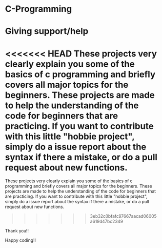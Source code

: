 # C-Programming

# Giving support/help

<<<<<<< HEAD
These projects very clearly explain you some of the basics of c programming and briefly covers all major topics for the beginners. These projects are made to help the understanding of the code for beginners that are practicing. If you want to contribute with this little "hobbie project", simply do a issue report about the syntax if there a mistake, or do a pull request about new functions.
=======
These projects very clearly explain you some of the basics of c programming and briefly covers all major topics for the beginners. These projects are made to help the understanding of the code for beginners that are practicing. If you want to contribute with this little "hobbie project", simply do a issue report about the syntax if there a mistake, or do a pull request about new functions.
>>>>>>> 3eb32c0bfafc97667aacad06005a619d47bc2349

Thank you!!

Happy coding!!
